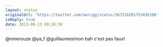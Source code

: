 ```yaml
---
layout: status
originalUrl: 'https://twitter.com/marcgg/status/367216201753436160'
isReply: true
date: 2013-08-13 09:28:59
---
```


@nmerouze @ya_f @guillaumesimon bah c'est pas faux!
